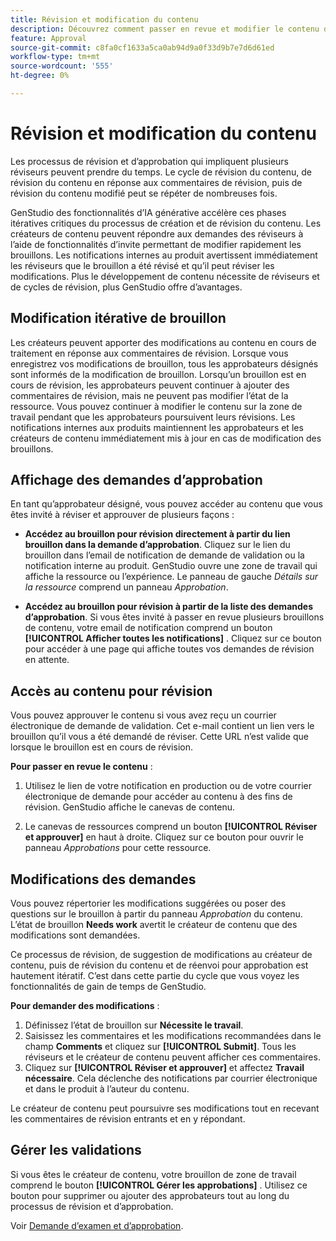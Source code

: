 ```yaml
---
title: Révision et modification du contenu
description: Découvrez comment passer en revue et modifier le contenu de manière itérative.
feature: Approval
source-git-commit: c8fa0cf1633a5ca0ab94d9a0f33d9b7e7d6d61ed
workflow-type: tm+mt
source-wordcount: '555'
ht-degree: 0%

---
```



# Révision et modification du contenu

Les processus de révision et d’approbation qui impliquent plusieurs réviseurs peuvent prendre du temps. Le cycle de révision du contenu, de révision du contenu en réponse aux commentaires de révision, puis de révision du contenu modifié peut se répéter de nombreuses fois.

GenStudio des fonctionnalités d’IA générative accélère ces phases itératives critiques du processus de création et de révision du contenu. Les créateurs de contenu peuvent répondre aux demandes des réviseurs à l’aide de fonctionnalités d’invite permettant de modifier rapidement les brouillons. Les notifications internes au produit avertissent immédiatement les réviseurs que le brouillon a été révisé et qu’il peut réviser les modifications. Plus le développement de contenu nécessite de réviseurs et de cycles de révision, plus GenStudio offre d’avantages.

## Modification itérative de brouillon

Les créateurs peuvent apporter des modifications au contenu en cours de traitement en réponse aux commentaires de révision. Lorsque vous enregistrez vos modifications de brouillon, tous les approbateurs désignés sont informés de la modification de brouillon. Lorsqu’un brouillon est en cours de révision, les approbateurs peuvent continuer à ajouter des commentaires de révision, mais ne peuvent pas modifier l’état de la ressource. Vous pouvez continuer à modifier le contenu sur la zone de travail pendant que les approbateurs poursuivent leurs révisions. Les notifications internes aux produits maintiennent les approbateurs et les créateurs de contenu immédiatement mis à jour en cas de modification des brouillons.

## Affichage des demandes d’approbation

En tant qu’approbateur désigné, vous pouvez accéder au contenu que vous êtes invité à réviser et approuver de plusieurs façons :

* **Accédez au brouillon pour révision directement à partir du lien brouillon dans la demande d’approbation**. Cliquez sur le lien du brouillon dans l’email de notification de demande de validation ou la notification interne au produit. GenStudio ouvre une zone de travail qui affiche la ressource ou l’expérience. Le panneau de gauche _Détails sur la ressource_ comprend un panneau _Approbation_.

* **Accédez au brouillon pour révision à partir de la liste des demandes d’approbation**. Si vous êtes invité à passer en revue plusieurs brouillons de contenu, votre email de notification comprend un bouton **[!UICONTROL Afficher toutes les notifications]** . Cliquez sur ce bouton pour accéder à une page qui affiche toutes vos demandes de révision en attente.

## Accès au contenu pour révision

Vous pouvez approuver le contenu si vous avez reçu un courrier électronique de demande de validation. Cet e-mail contient un lien vers le brouillon qu’il vous a été demandé de réviser. Cette URL n’est valide que lorsque le brouillon est en cours de révision.

**Pour passer en revue le contenu** :

1. Utilisez le lien de votre notification en production ou de votre courrier électronique de demande pour accéder au contenu à des fins de révision. GenStudio affiche le canevas de contenu.

1. Le canevas de ressources comprend un bouton **[!UICONTROL Réviser et approuver]** en haut à droite. Cliquez sur ce bouton pour ouvrir le panneau _Approbations_ pour cette ressource.

## Modifications des demandes

Vous pouvez répertorier les modifications suggérées ou poser des questions sur le brouillon à partir du panneau _Approbation_ du contenu. L’état de brouillon **Needs work** avertit le créateur de contenu que des modifications sont demandées.

Ce processus de révision, de suggestion de modifications au créateur de contenu, puis de révision du contenu et de réenvoi pour approbation est hautement itératif. C’est dans cette partie du cycle que vous voyez les fonctionnalités de gain de temps de GenStudio.

**Pour demander des modifications** :

1. Définissez l’état de brouillon sur **Nécessite le travail**.
1. Saisissez les commentaires et les modifications recommandées dans le champ **Comments** et cliquez sur **[!UICONTROL Submit]**. Tous les réviseurs et le créateur de contenu peuvent afficher ces commentaires.
1. Cliquez sur **[!UICONTROL Réviser et approuver]** et affectez **Travail nécessaire**. Cela déclenche des notifications par courrier électronique et dans le produit à l’auteur du contenu.

Le créateur de contenu peut poursuivre ses modifications tout en recevant les commentaires de révision entrants et en y répondant.

## Gérer les validations

Si vous êtes le créateur de contenu, votre brouillon de zone de travail comprend le bouton **[!UICONTROL Gérer les approbations]** . Utilisez ce bouton pour supprimer ou ajouter des approbateurs tout au long du processus de révision et d’approbation.

Voir [Demande d’examen et d’approbation](./request-review.md).
